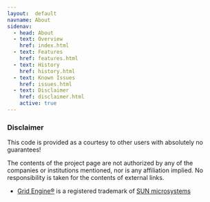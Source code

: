 ```yaml
---
layout:  default
navname: About
sidenav:
  - head: About
  - text: Overview
    href: index.html
  - text: Features
    href: features.html
  - text: History
    href: history.html
  - text: Known Issues
    href: issues.html
  - text: Disclaimer
    href: disclaimer.html
    active: true
---
```


### Disclaimer

This code is provided as a courtesy to other users with absolutely no
guarantees!

The contents of the project page are not authorized by any of the companies
or institutions mentioned, nor is any affiliation implied. No responsibility
is taken for the contents of external links.

- [Grid Engine&reg;](http://gridengine.sunsource.net/) is a registered
  trademark of [SUN microsystems](http://www.sun.com/)
